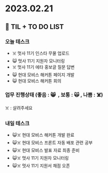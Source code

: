 # 2023.02.21

## 📓 TIL + TO DO LIST

### 오늘 테스크

- ☠️ 멋사 11기 인스타 무물 업로드
- 😺 멋사 11기 지원자 모니터링
- ☠️ 멋사 11기 에타 홍보글 질문 답변
- 😺 현대 모비스 해커톤 페이지 개발
- 😺 현대 모비스 해커톤 회의

### 업무 진행상태 (좋음 : 😸  , 보통 : 🙀 , 나쁨 : ☠️)

☠️ : 살려주세요

### 내일 테스크

- 😺☠️ 현대 모비스 해커톤 개발 완료
- 😺☠️ 현대 모비스 프론트 자동 배포 관련 공부
- 😺☠️ 현대 모비스 발표 자료 최종 준비
- 😺☠️ 멋사 11기 지원자 모니터링
- 😺☠️ 멋사 11기 지원서 채점 오픈
